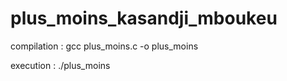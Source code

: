 # plus_moins_kasandji_mboukeu

compilation : gcc plus_moins.c -o plus_moins

execution : ./plus_moins
